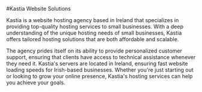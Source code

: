 #Kastia Website Solutions

Kastia is a website hosting agency based in Ireland that specializes in providing top-quality hosting services to small businesses. With a deep understanding of the unique hosting needs of small businesses, Kastia offers tailored hosting solutions that are both affordable and scalable. 

The agency prides itself on its ability to provide personalized customer support, ensuring that clients have access to technical assistance whenever they need it. Kastia's servers are located in Ireland, ensuring fast website loading speeds for Irish-based businesses. Whether you're just starting out or looking to grow your online presence, Kastia's hosting services can help you achieve your goals.
